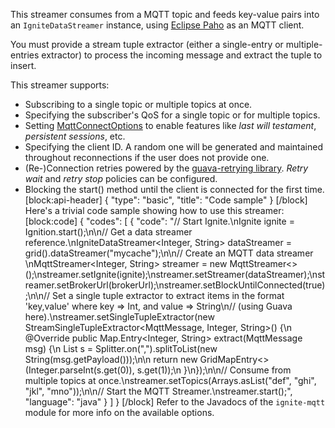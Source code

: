 This streamer consumes from a MQTT topic and feeds key-value pairs into an `IgniteDataStreamer` instance, using [Eclipse Paho](https://eclipse.org/paho/) as an MQTT client.

You must provide a stream tuple extractor (either a single-entry or multiple-entries extractor) to process the incoming message and extract the tuple to insert.

This streamer supports:

* Subscribing to a single topic or multiple topics at once.
* Specifying the subscriber's QoS for a single topic or for multiple topics.
* Setting [MqttConnectOptions](https://www.eclipse.org/paho/files/javadoc/org/eclipse/paho/client/mqttv3/MqttConnectOptions.html) to enable features like *last will testament*, *persistent sessions*, etc.
* Specifying the client ID. A random one will be generated and maintained throughout reconnections if the user does not provide one.
* (Re-)Connection retries powered by the [guava-retrying library](https://github.com/rholder/guava-retrying). *Retry wait* and *retry stop* policies can be configured.
* Blocking the start() method until the client is connected for the first time.
[block:api-header]
{
  "type": "basic",
  "title": "Code sample"
}
[/block]
Here's a trivial code sample showing how to use this streamer:
[block:code]
{
  "codes": [
    {
      "code": "// Start Ignite.\nIgnite ignite = Ignition.start();\n\n// Get a data streamer reference.\nIgniteDataStreamer<Integer, String> dataStreamer = grid().dataStreamer(\"mycache\");\n\n// Create an MQTT data streamer  \nMqttStreamer<Integer, String> streamer = new MqttStreamer<>();\nstreamer.setIgnite(ignite);\nstreamer.setStreamer(dataStreamer);\nstreamer.setBrokerUrl(brokerUrl);\nstreamer.setBlockUntilConnected(true);\n\n// Set a single tuple extractor to extract items in the format 'key,value' where key => Int, and value => String\n// (using Guava here).\nstreamer.setSingleTupleExtractor(new StreamSingleTupleExtractor<MqttMessage, Integer, String>() {\n    @Override public Map.Entry<Integer, String> extract(MqttMessage msg) {\n        List<String> s = Splitter.on(\",\").splitToList(new String(msg.getPayload()));\n\n        return new GridMapEntry<>(Integer.parseInt(s.get(0)), s.get(1));\n    }\n});\n\n// Consume from multiple topics at once.\nstreamer.setTopics(Arrays.asList(\"def\", \"ghi\", \"jkl\", \"mno\"));\n\n// Start the MQTT Streamer.\nstreamer.start();",
      "language": "java"
    }
  ]
}
[/block]
Refer to the Javadocs of the `ignite-mqtt` module for more info on the available options.